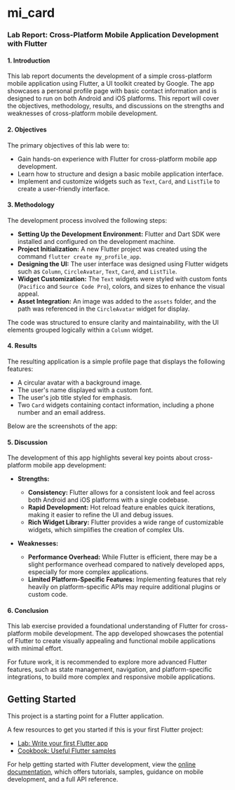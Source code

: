 # mi_card

### Lab Report: Cross-Platform Mobile Application Development with Flutter

#### 1. Introduction
This lab report documents the development of a simple cross-platform mobile application using Flutter, a UI toolkit created by Google. The app showcases a personal profile page with basic contact information and is designed to run on both Android and iOS platforms. This report will cover the objectives, methodology, results, and discussions on the strengths and weaknesses of cross-platform mobile development.

#### 2. Objectives
The primary objectives of this lab were to:
- Gain hands-on experience with Flutter for cross-platform mobile app development.
- Learn how to structure and design a basic mobile application interface.
- Implement and customize widgets such as `Text`, `Card`, and `ListTile` to create a user-friendly interface.

#### 3. Methodology
The development process involved the following steps:
- **Setting Up the Development Environment:** Flutter and Dart SDK were installed and configured on the development machine.
- **Project Initialization:** A new Flutter project was created using the command `flutter create my_profile_app`.
- **Designing the UI:** The user interface was designed using Flutter widgets such as `Column`, `CircleAvatar`, `Text`, `Card`, and `ListTile`.
- **Widget Customization:** The `Text` widgets were styled with custom fonts (`Pacifico` and `Source Code Pro`), colors, and sizes to enhance the visual appeal.
- **Asset Integration:** An image was added to the `assets` folder, and the path was referenced in the `CircleAvatar` widget for display.

The code was structured to ensure clarity and maintainability, with the UI elements grouped logically within a `Column` widget.

#### 4. Results
The resulting application is a simple profile page that displays the following features:
- A circular avatar with a background image.
- The user's name displayed with a custom font.
- The user's job title styled for emphasis.
- Two `Card` widgets containing contact information, including a phone number and an email address.

Below are the screenshots of the app:



#### 5. Discussion
The development of this app highlights several key points about cross-platform mobile app development:

- **Strengths:**
  - **Consistency:** Flutter allows for a consistent look and feel across both Android and iOS platforms with a single codebase.
  - **Rapid Development:** Hot reload feature enables quick iterations, making it easier to refine the UI and debug issues.
  - **Rich Widget Library:** Flutter provides a wide range of customizable widgets, which simplifies the creation of complex UIs.

- **Weaknesses:**
  - **Performance Overhead:** While Flutter is efficient, there may be a slight performance overhead compared to natively developed apps, especially for more complex applications.
  - **Limited Platform-Specific Features:** Implementing features that rely heavily on platform-specific APIs may require additional plugins or custom code.

#### 6. Conclusion
This lab exercise provided a foundational understanding of Flutter for cross-platform mobile development. The app developed showcases the potential of Flutter to create visually appealing and functional mobile applications with minimal effort. 

For future work, it is recommended to explore more advanced Flutter features, such as state management, navigation, and platform-specific integrations, to build more complex and responsive mobile applications.



## Getting Started

This project is a starting point for a Flutter application.

A few resources to get you started if this is your first Flutter project:

- [Lab: Write your first Flutter app](https://docs.flutter.dev/get-started/codelab)
- [Cookbook: Useful Flutter samples](https://docs.flutter.dev/cookbook)

For help getting started with Flutter development, view the
[online documentation](https://docs.flutter.dev/), which offers tutorials,
samples, guidance on mobile development, and a full API reference.
